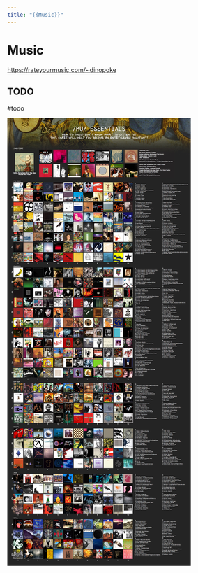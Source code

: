 ```yaml
---
title: "{{Music}}"
---
```

# Music

https://rateyourmusic.com/~dinopoke

## TODO
#todo

![](https://raw.githubusercontent.com/dinopoke/obsidian-vault/main/Attachments/mu%20Essentials.jpg)